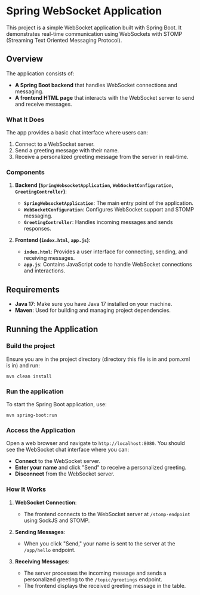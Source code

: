 # Spring WebSocket Application

This project is a simple WebSocket application built with Spring Boot. It demonstrates real-time communication using WebSockets with STOMP (Streaming Text Oriented Messaging Protocol).

## Overview

The application consists of:
- **A Spring Boot backend** that handles WebSocket connections and messaging.
- **A frontend HTML page** that interacts with the WebSocket server to send and receive messages.

### What It Does

The app provides a basic chat interface where users can:
1. Connect to a WebSocket server.
2. Send a greeting message with their name.
3. Receive a personalized greeting message from the server in real-time.

### Components

1. **Backend (`SpringWebsocketApplication`, `WebSocketConfiguration`, `GreetingController`)**:
    - **`SpringWebsocketApplication`**: The main entry point of the application.
    - **`WebSocketConfiguration`**: Configures WebSocket support and STOMP messaging.
    - **`GreetingController`**: Handles incoming messages and sends responses.

2. **Frontend (`index.html`, `app.js`)**:
    - **`index.html`**: Provides a user interface for connecting, sending, and receiving messages.
    - **`app.js`**: Contains JavaScript code to handle WebSocket connections and interactions.

## Requirements

- **Java 17**: Make sure you have Java 17 installed on your machine.
- **Maven**: Used for building and managing project dependencies.

## Running the Application

### Build the project

Ensure you are in the project directory (directory this file is in and pom.xml is in) and run:

```agsl
mvn clean install
```

### Run the application
To start the Spring Boot application, use:

```agsl
mvn spring-boot:run
```

### Access the Application

Open a web browser and navigate to `http://localhost:8080`. You should see the WebSocket chat interface where you can:

- **Connect** to the WebSocket server.
- **Enter your name** and click "Send" to receive a personalized greeting.
- **Disconnect** from the WebSocket server.

### How It Works

1. **WebSocket Connection**:
   - The frontend connects to the WebSocket server at `/stomp-endpoint` using SockJS and STOMP.

2. **Sending Messages**:
   - When you click "Send," your name is sent to the server at the `/app/hello` endpoint.

3. **Receiving Messages**:
   - The server processes the incoming message and sends a personalized greeting to the `/topic/greetings` endpoint.
   - The frontend displays the received greeting message in the table.

